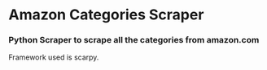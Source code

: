 # Amazon Categories Scraper

### Python Scraper to scrape all the categories from amazon.com

Framework used is scarpy.